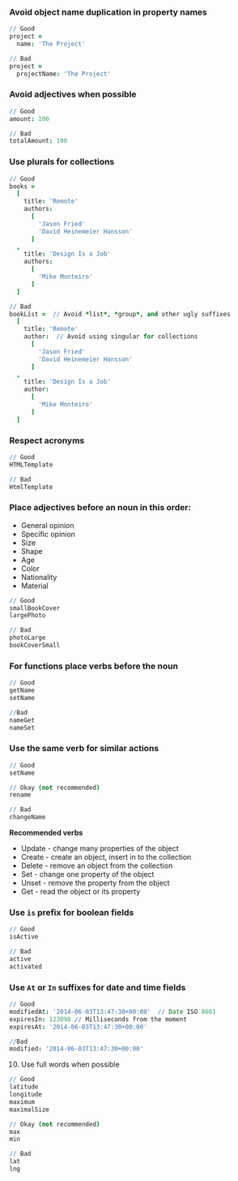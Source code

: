 ### Avoid object name duplication in property names

```coffeescript
// Good
project = 
  name: 'The Project'

// Bad
project = 
  projectName: 'The Project'
```

### Avoid adjectives when possible

```coffeescript
// Good
amount: 100

// Bad
totalAmount: 100
```

### Use plurals for collections

```coffeescript
// Good
books = 
  [
    title: 'Remote'
    authors: 
      [
        'Jason Fried'
        'David Heinemeier Hansson'
      ]
  ,
    title: 'Design Is a Job'
    authors:
      [
        'Mike Monteiro'
      ]
  ]

// Bad
bookList =  // Avoid *list*, *group*, and other ugly suffixes
  [
    title: 'Remote'
    author:  // Avoid using singular for collections
      [
        'Jason Fried'
        'David Heinemeier Hansson'
      ]
  ,
    title: 'Design Is a Job'
    author:
      [
        'Mike Monteiro'
      ]
  ]

```

### Respect acronyms

```coffeescript
// Good
HTMLTemplate

// Bad
HtmlTemplate
```

### Place adjectives before an noun in this order:

- General opinion
- Specific opinion
- Size
- Shape
- Age
- Color
- Nationality
- Material

```coffeescript
// Good
smallBookCover
largePhoto

// Bad
photoLarge
bookCoverSmall
```

### For functions place verbs before the noun

```coffeescript
// Good
getName
setName

//Bad
nameGet
nameSet
```

### Use the same verb for similar actions

```coffeescript
// Good
setName

// Okay (not recommended)
rename

// Bad
changeName
```

**Recommended verbs**

- Update - change many properties of the object
- Create - create an object, insert in to the collection
- Delete - remove an object from the collection
- Set - change one property of the object
- Unset - remove the property from the object
- Get - read the object or its property


### Use `is` prefix for boolean fields

```coffeescript
// Good
isActive

// Bad
active
activated
```

### Use `At` or `In` suffixes for date and time fields

```coffeescript
// Good
modifiedAt: '2014-06-03T13:47:30+00:00'  // Date ISO 8601
expiresIn: 123098 // Milliseconds from the moment
expiresAt: '2014-06-03T13:47:30+00:00'

//Bad
modified: '2014-06-03T13:47:30+00:00'
```

10. Use full words when possible

```coffeescript
// Good
latitude
longitude
maximum
maximalSize

// Okay (not recommended)
max
min

// Bad
lat
lng
```